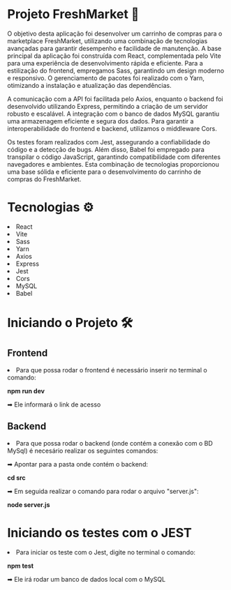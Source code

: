 <h1>Projeto FreshMarket 🛒</h1>
<p>O objetivo desta aplicação foi desenvolver um carrinho de compras para o marketplace FreshMarket, utilizando uma combinação de tecnologias avançadas para garantir desempenho e facilidade de manutenção. A base principal da aplicação foi construída com React, complementada pelo Vite para uma experiência de desenvolvimento rápida e eficiente. Para a estilização do frontend, empregamos Sass, garantindo um design moderno e responsivo. O gerenciamento de pacotes foi realizado com o Yarn, otimizando a instalação e atualização das dependências.

A comunicação com a API foi facilitada pelo Axios, enquanto o backend foi desenvolvido utilizando Express, permitindo a criação de um servidor robusto e escalável. A integração com o banco de dados MySQL garantiu uma armazenagem eficiente e segura dos dados. Para garantir a interoperabilidade do frontend e backend, utilizamos o middleware Cors.

Os testes foram realizados com Jest, assegurando a confiabilidade do código e a detecção de bugs. Além disso, Babel foi empregado para transpilar o código JavaScript, garantindo compatibilidade com diferentes navegadores e ambientes. Esta combinação de tecnologias proporcionou uma base sólida e eficiente para o desenvolvimento do carrinho de compras do FreshMarket.</p>

<h1>Tecnologias ⚙️</h1>
<li>React</li>
<li>Vite</li>
<li>Sass</li>
<li>Yarn</li>
<li>Axios</li>
<li>Express</li>
<li>Jest</li>
<li>Cors</li>
<li>MySQL</li>
<li>Babel</li>

<h1>Iniciando o Projeto 🛠️</h1>
<h2>Frontend</h2>
<li>Para que possa rodar o frontend é necessário inserir no terminal o comando:</li>
<p><strong>npm run dev</strong></p>
<p>➡︎ Ele informará o link de acesso</p>

<h2>Backend</h2>
<li>Para que possa rodar o backend (onde contém a conexão com o BD MySql) é necesário realizar os seguintes comandos:</li>
<p>➡︎ Apontar para a pasta onde contém o backend:</p>
<p><strong>cd src</strong></p>
<p>➡︎ Em seguida realizar o comando para rodar o arquivo "server.js":</p>
<p><strong>node server.js</strong></p>

<h1>Iniciando os testes com o JEST</h1>
<li>Para iniciar os teste com o Jest, digite no terminal o comando:</li>
<p><strong>npm test</strong></p>

<p>➡︎ Ele irá rodar um banco de dados local com o MySQL</p>
